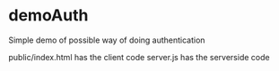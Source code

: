 # demoAuth
Simple demo of possible way of doing authentication

public/index.html has the client code
server.js has the serverside code
